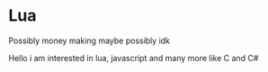 # Lua
Possibly money making maybe possibly idk

Hello
i am interested in lua, javascript and many more like C and C#
